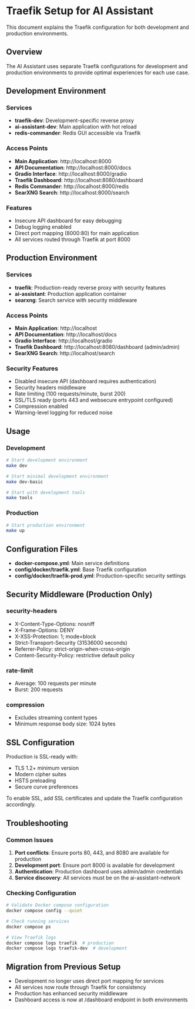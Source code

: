 # Traefik Setup for AI Assistant

This document explains the Traefik configuration for both development and production environments.

## Overview

The AI Assistant uses separate Traefik configurations for development and production environments to provide optimal experiences for each use case.

## Development Environment

### Services
- **traefik-dev**: Development-specific reverse proxy
- **ai-assistant-dev**: Main application with hot reload
- **redis-commander**: Redis GUI accessible via Traefik

### Access Points
- **Main Application**: http://localhost:8000
- **API Documentation**: http://localhost:8000/docs
- **Gradio Interface**: http://localhost:8000/gradio
- **Traefik Dashboard**: http://localhost:8080/dashboard
- **Redis Commander**: http://localhost:8000/redis
- **SearXNG Search**: http://localhost:8000/search

### Features
- Insecure API dashboard for easy debugging
- Debug logging enabled
- Direct port mapping (8000:80) for main application
- All services routed through Traefik at port 8000

## Production Environment

### Services
- **traefik**: Production-ready reverse proxy with security features
- **ai-assistant**: Production application container
- **searxng**: Search service with security middleware

### Access Points
- **Main Application**: http://localhost
- **API Documentation**: http://localhost/docs
- **Gradio Interface**: http://localhost/gradio
- **Traefik Dashboard**: http://localhost:8080/dashboard (admin/admin)
- **SearXNG Search**: http://localhost/search

### Security Features
- Disabled insecure API (dashboard requires authentication)
- Security headers middleware
- Rate limiting (100 requests/minute, burst 200)
- SSL/TLS ready (ports 443 and websecure entrypoint configured)
- Compression enabled
- Warning-level logging for reduced noise

## Usage

### Development
```bash
# Start development environment
make dev

# Start minimal development environment
make dev-basic

# Start with development tools
make tools
```

### Production
```bash
# Start production environment
make up
```

## Configuration Files

- **docker-compose.yml**: Main service definitions
- **config/docker/traefik.yml**: Base Traefik configuration
- **config/docker/traefik-prod.yml**: Production-specific security settings

## Security Middleware (Production Only)

### security-headers
- X-Content-Type-Options: nosniff
- X-Frame-Options: DENY
- X-XSS-Protection: 1; mode=block
- Strict-Transport-Security (31536000 seconds)
- Referrer-Policy: strict-origin-when-cross-origin
- Content-Security-Policy: restrictive default policy

### rate-limit
- Average: 100 requests per minute
- Burst: 200 requests

### compression
- Excludes streaming content types
- Minimum response body size: 1024 bytes

## SSL Configuration

Production is SSL-ready with:
- TLS 1.2+ minimum version
- Modern cipher suites
- HSTS preloading
- Secure curve preferences

To enable SSL, add SSL certificates and update the Traefik configuration accordingly.

## Troubleshooting

### Common Issues

1. **Port conflicts**: Ensure ports 80, 443, and 8080 are available for production
2. **Development port**: Ensure port 8000 is available for development
3. **Authentication**: Production dashboard uses admin/admin credentials
4. **Service discovery**: All services must be on the ai-assistant-network

### Checking Configuration
```bash
# Validate Docker compose configuration
docker compose config --quiet

# Check running services
docker compose ps

# View Traefik logs
docker compose logs traefik  # production
docker compose logs traefik-dev  # development
```

## Migration from Previous Setup

- Development no longer uses direct port mapping for services
- All services now route through Traefik for consistency
- Production has enhanced security middleware
- Dashboard access is now at /dashboard endpoint in both environments